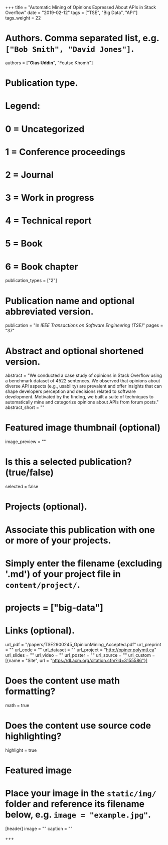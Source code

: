 +++
title = "Automatic Mining of Opinions Expressed About APIs in Stack Overflow"
date = "2019-02-12"
tags = ["TSE", "Big Data", "API"]
tags_weight = 22
# Authors. Comma separated list, e.g. `["Bob Smith", "David Jones"]`.
authors = ["**Gias Uddin**", "Foutse Khomh"]

# Publication type.
# Legend:
# 0 = Uncategorized
# 1 = Conference proceedings
# 2 = Journal
# 3 = Work in progress
# 4 = Technical report
# 5 = Book
# 6 = Book chapter
publication_types = ["2"]

# Publication name and optional abbreviated version.
publication = "In *IEEE Transactions on Software Engineering (TSE)*"
pages = "37"


# Abstract and optional shortened version.
abstract = "We conducted a case study of opinions in Stack Overflow using a benchmark dataset of 4522 sentences. We observed that opinions about diverse API aspects (e.g., usability) are prevalent and offer insights that can shape developers perception and decisions related to software development. Motivated by the finding, we built a suite of techniques to automatically mine and categorize opinions about APIs from forum posts."
abstract_short = ""

# Featured image thumbnail (optional)
image_preview = ""

# Is this a selected publication? (true/false)
selected = false

# Projects (optional).
#   Associate this publication with one or more of your projects.
#   Simply enter the filename (excluding '.md') of your project file in `content/project/`.
# projects = ["big-data"]


# Links (optional).
url_pdf = "/papers/TSE2900245_OpinionMining_Accepted.pdf"
url_preprint = ""
url_code = ""
url_dataset = ""
url_project = "http://opiner.polymtl.ca"
url_slides = ""
url_video = ""
url_poster = ""
url_source = ""
url_custom = [{name = "Site", url = "https://dl.acm.org/citation.cfm?id=3155586"}]

# Does the content use math formatting?
math = true

# Does the content use source code highlighting?
highlight = true

# Featured image
# Place your image in the `static/img/` folder and reference its filename below, e.g. `image = "example.jpg"`.
[header]
image = ""
caption = ""

+++


